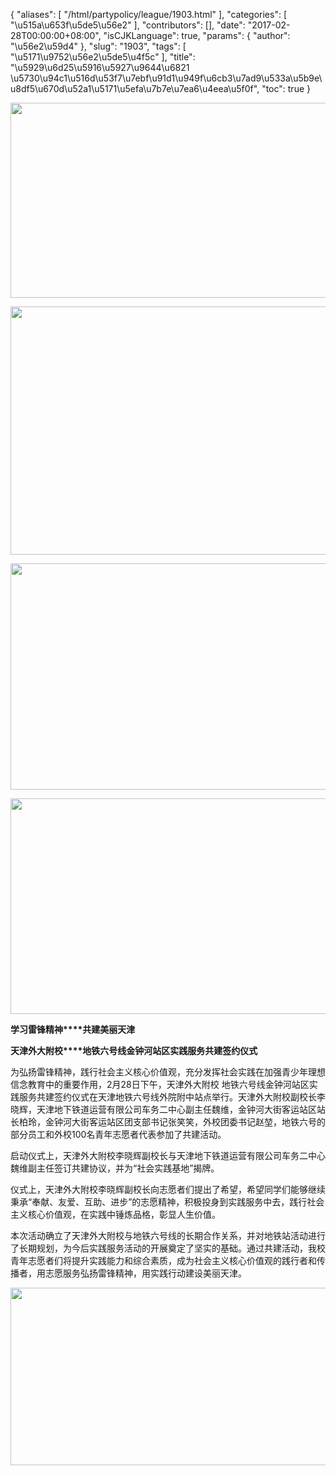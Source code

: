 {
    "aliases": [
        "/html/partypolicy/league/1903.html"
    ],
    "categories": [
        "\u515a\u653f\u5de5\u56e2"
    ],
    "contributors": [],
    "date": "2017-02-28T00:00:00+08:00",
    "isCJKLanguage": true,
    "params": {
        "author": "\u56e2\u59d4"
    },
    "slug": "1903",
    "tags": [
        "\u5171\u9752\u56e2\u5de5\u4f5c"
    ],
    "title": "\u5929\u6d25\u5916\u5927\u9644\u6821 \u5730\u94c1\u516d\u53f7\u7ebf\u91d1\u949f\u6cb3\u7ad9\u533a\u5b9e\u8df5\u670d\u52a1\u5171\u5efa\u7b7e\u7ea6\u4eea\u5f0f",
    "toc": true
}


<img
    src="https://cdn.tfls.online/mirror/full/a43e34a8c374f991e93e7dd3592558eff62647f7.jpg"
    style="display:block;margin-left:auto;margin-right:auto;"
    decoding="async"
    fetchpriority="auto"
    loading="lazy"
    height="312"
    width="600"
/>





<img
    src="https://cdn.tfls.online/mirror/full/744766be11a1167e431a22daae8981629604bf63.jpg"
    style="display:block;margin-left:auto;margin-right:auto;"
    decoding="async"
    fetchpriority="auto"
    loading="lazy"
    height="397"
    width="600"
/>





<img
    src="https://cdn.tfls.online/mirror/full/8eaa1e26da32c9d22245055d468dc1d3777a5e2d.jpg"
    style="display:block;margin-left:auto;margin-right:auto;"
    decoding="async"
    fetchpriority="auto"
    loading="lazy"
    height="362"
    width="601"
/>





<img
    src="https://cdn.tfls.online/mirror/full/81dd69d1ea4cdd16a8cbff5422f8db79506bff9d.jpg"
    style="display:block;margin-left:auto;margin-right:auto;"
    decoding="async"
    fetchpriority="auto"
    loading="lazy"
    height="345"
    width="574"
/>




  





**学习雷锋精神****共建美丽天津**




**天津外大附校****地铁六号线金钟河站区实践服务共建签约仪式**




为弘扬雷锋精神，践行社会主义核心价值观，充分发挥社会实践在加强青少年理想信念教育中的重要作用，2月28日下午，天津外大附校 地铁六号线金钟河站区实践服务共建签约仪式在天津地铁六号线外院附中站点举行。天津外大附校副校长李晓辉，天津地下铁道运营有限公司车务二中心副主任魏维，金钟河大街客运站区站长柏玲，金钟河大街客运站区团支部书记张笑笑，外校团委书记赵堃，地铁六号的部分员工和外校100名青年志愿者代表参加了共建活动。




启动仪式上，天津外大附校李晓辉副校长与天津地下铁道运营有限公司车务二中心魏维副主任签订共建协议，并为“社会实践基地”揭牌。




仪式上，天津外大附校李晓辉副校长向志愿者们提出了希望，希望同学们能够继续秉承“奉献、友爱、互助、进步”的志愿精神，积极投身到实践服务中去，践行社会主义核心价值观，在实践中锤炼品格，彰显人生价值。




本次活动确立了天津外大附校与地铁六号线的长期合作关系，并对地铁站活动进行了长期规划，为今后实践服务活动的开展奠定了坚实的基础。通过共建活动，我校青年志愿者们将提升实践能力和综合素质，成为社会主义核心价值观的践行者和传播者，用志愿服务弘扬雷锋精神，用实践行动建设美丽天津。





<img
    src="https://cdn.tfls.online/mirror/full/5b1763d684dea2e61d85066ca6af1734b5f75861.jpg"
    style="display:block;margin-left:auto;margin-right:auto;"
    decoding="async"
    fetchpriority="auto"
    loading="lazy"
    height="284"
    width="600"
/>









  



